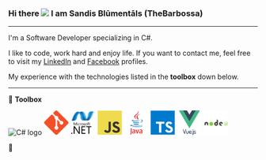 ### Hi there <img src="https://raw.githubusercontent.com/MartinHeinz/MartinHeinz/master/wave.gif" width="30px"> I am Sandis Blūmentāls (TheBarbossa)
---
I'm a Software Developer specializing in C#. 

I like to code, work hard and enjoy life. If you want to contact me, feel free to visit my [LinkedIn](https://www.linkedin.com/in/sandis-blumentals/) and [Facebook](https://www.facebook.com/sandis.blumentals) profiles. 

My experience with the technologies listed in the **toolbox** down below.

---
🧰 **Toolbox**

<img src="https://camo.githubusercontent.com/8d56e87edf99e89bfc457cd62462e0b7aae19e6b197b1df5c542d474d8d76f81/68747470733a2f2f646576656c6f7065722e6665646f726170726f6a6563742e6f72672f7374617469632f6c6f676f2f6373686172702e706e67" alt="C# logo" width="50" height="50" /> <img src="https://github.com/devicons/devicon/blob/master/icons/git/git-original.svg" alt="Git logo" width="50" height="50" /> <img src="https://github.com/devicons/devicon/blob/master/icons/dot-net/dot-net-original-wordmark.svg" alt=".NET logo" width="50" height="50" /> <img src="https://github.com/devicons/devicon/blob/master/icons/javascript/javascript-original.svg" alt="JS logo" width="50" height="50" /> <img src="https://github.com/devicons/devicon/blob/master/icons/java/java-original-wordmark.svg" alt="JS logo" width="50" height="50" /> <img src="https://github.com/devicons/devicon/blob/master/icons/typescript/typescript-original.svg" alt="TS logo" width="50" height="50" /> <img src="https://github.com/devicons/devicon/blob/master/icons/vuejs/vuejs-original-wordmark.svg" alt="vueJS logo" width="50" height="50" /> 
<img src="https://github.com/devicons/devicon/blob/master/icons/nodejs/nodejs-original-wordmark.svg" alt="NodeJS logo" width="50" height="50" />

💎
<!--
**TheBarbossa/TheBarbossa** is a ✨ _special_ ✨ repository because its `README.md` (this file) appears on your GitHub profile.

Here are some ideas to get you started:

- 🔭 I’m currently working on ...
- 🌱 I’m currently learning ...
- 👯 I’m looking to collaborate on ...
- 🤔 I’m looking for help with ...
- 💬 Ask me about ...
- 📫 How to reach me: ...
- 😄 Pronouns: ...
- ⚡ Fun fact: ...
-->
